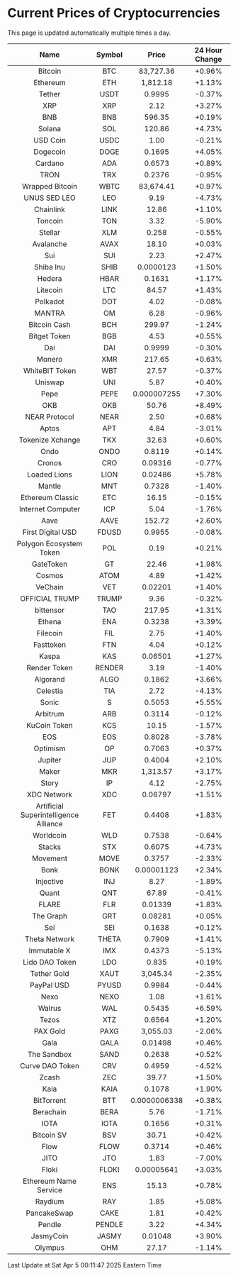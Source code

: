# Current Prices of Cryptocurrencies
This page is updated automatically multiple times a day.

| Name | Symbol | Price | 24 Hour Change |
| :---: |:---:| :---: | :---: |
| Bitcoin | BTC | 83,727.36 | +0.96% |
| Ethereum | ETH | 1,812.18 | +1.13% |
| Tether | USDT | 0.9995 | -0.37% |
| XRP | XRP | 2.12 | +3.27% |
| BNB | BNB | 596.35 | +0.19% |
| Solana | SOL | 120.86 | +4.73% |
| USD Coin | USDC | 1.00 | -0.21% |
| Dogecoin | DOGE | 0.1695 | +4.05% |
| Cardano | ADA | 0.6573 | +0.89% |
| TRON | TRX | 0.2376 | -0.95% |
| Wrapped Bitcoin | WBTC | 83,674.41 | +0.97% |
| UNUS SED LEO | LEO | 9.19 | -4.73% |
| Chainlink | LINK | 12.86 | +1.10% |
| Toncoin | TON | 3.32 | -5.90% |
| Stellar | XLM | 0.258 | -0.55% |
| Avalanche | AVAX | 18.10 | +0.03% |
| Sui | SUI | 2.23 | +2.47% |
| Shiba Inu | SHIB | 0.0000123 | +1.50% |
| Hedera | HBAR | 0.1631 | +1.17% |
| Litecoin | LTC | 84.57 | +1.43% |
| Polkadot | DOT | 4.02 | -0.08% |
| MANTRA | OM | 6.28 | -0.96% |
| Bitcoin Cash | BCH | 299.97 | -1.24% |
| Bitget Token | BGB | 4.53 | +0.55% |
| Dai | DAI | 0.9999 | -0.30% |
| Monero | XMR | 217.65 | +0.63% |
| WhiteBIT Token | WBT | 27.57 | -0.37% |
| Uniswap | UNI | 5.87 | +0.40% |
| Pepe | PEPE | 0.000007255 | +7.30% |
| OKB | OKB | 50.76 | +8.49% |
| NEAR Protocol | NEAR | 2.50 | +0.68% |
| Aptos | APT | 4.84 | -3.01% |
| Tokenize Xchange | TKX | 32.63 | +0.60% |
| Ondo | ONDO | 0.8119 | +0.14% |
| Cronos | CRO | 0.09316 | -0.77% |
| Loaded Lions | LION | 0.02486 | +5.78% |
| Mantle | MNT | 0.7328 | -1.40% |
| Ethereum Classic | ETC | 16.15 | -0.15% |
| Internet Computer | ICP | 5.04 | -1.76% |
| Aave | AAVE | 152.72 | +2.60% |
| First Digital USD | FDUSD | 0.9955 | -0.08% |
| Polygon Ecosystem Token | POL | 0.19 | +0.21% |
| GateToken | GT | 22.46 | +1.98% |
| Cosmos | ATOM | 4.89 | +1.42% |
| VeChain | VET | 0.02201 | +1.40% |
| OFFICIAL TRUMP | TRUMP | 9.36 | -0.32% |
| bittensor | TAO | 217.95 | +1.31% |
| Ethena | ENA | 0.3238 | +3.39% |
| Filecoin | FIL | 2.75 | +1.40% |
| Fasttoken | FTN | 4.04 | +0.12% |
| Kaspa | KAS | 0.06501 | +1.27% |
| Render Token | RENDER | 3.19 | -1.40% |
| Algorand | ALGO | 0.1862 | +3.66% |
| Celestia | TIA | 2.72 | -4.13% |
| Sonic | S | 0.5053 | +5.55% |
| Arbitrum | ARB | 0.3114 | -0.12% |
| KuCoin Token | KCS | 10.15 | -1.57% |
| EOS | EOS | 0.8028 | -3.78% |
| Optimism | OP | 0.7063 | +0.37% |
| Jupiter | JUP | 0.4004 | +2.10% |
| Maker | MKR | 1,313.57 | +3.17% |
| Story | IP | 4.12 | -2.75% |
| XDC Network | XDC | 0.06797 | +1.51% |
| Artificial Superintelligence Alliance | FET | 0.4408 | +1.83% |
| Worldcoin | WLD | 0.7538 | -0.64% |
| Stacks | STX | 0.6075 | +4.73% |
| Movement | MOVE | 0.3757 | -2.33% |
| Bonk | BONK | 0.00001123 | +2.34% |
| Injective | INJ | 8.27 | -1.89% |
| Quant | QNT | 67.89 | -0.41% |
| FLARE | FLR | 0.01339 | +1.83% |
| The Graph | GRT | 0.08281 | +0.05% |
| Sei | SEI | 0.1638 | +0.12% |
| Theta Network | THETA | 0.7909 | +1.41% |
| Immutable X | IMX | 0.4373 | -5.13% |
| Lido DAO Token | LDO | 0.835 | +0.19% |
| Tether Gold | XAUT | 3,045.34 | -2.35% |
| PayPal USD | PYUSD | 0.9984 | -0.44% |
| Nexo | NEXO | 1.08 | +1.61% |
| Walrus | WAL | 0.5435 | +6.59% |
| Tezos | XTZ | 0.6564 | +1.20% |
| PAX Gold | PAXG | 3,055.03 | -2.06% |
| Gala | GALA | 0.01498 | +0.46% |
| The Sandbox | SAND | 0.2638 | +0.52% |
| Curve DAO Token | CRV | 0.4959 | -4.52% |
| Zcash | ZEC | 39.77 | +1.50% |
| Kaia | KAIA | 0.1078 | +1.90% |
| BitTorrent | BTT | 0.0000006338 | +0.38% |
| Berachain | BERA | 5.76 | -1.71% |
| IOTA | IOTA | 0.1656 | +0.31% |
| Bitcoin SV | BSV | 30.71 | +0.42% |
| Flow | FLOW | 0.3714 | +0.46% |
| JITO | JTO | 1.83 | -7.00% |
| Floki | FLOKI | 0.00005641 | +3.03% |
| Ethereum Name Service | ENS | 15.13 | +0.78% |
| Raydium | RAY | 1.85 | +5.08% |
| PancakeSwap | CAKE | 1.81 | +0.42% |
| Pendle | PENDLE | 3.22 | +4.34% |
| JasmyCoin | JASMY | 0.01048 | +3.90% |
| Olympus | OHM | 27.17 | -1.14% |

Last Update at Sat Apr  5 00:11:47 2025 Eastern Time